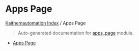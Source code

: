 # Apps Page

[Kaithemautomation Index](./README.md#kaithemautomation-index) / Apps Page

> Auto-generated documentation for [apps_page](../../../api/apps_page.py) module.
- [Apps Page](#apps-page)
